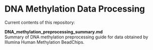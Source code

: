 # DNA Methylation Data Processing

Current contents of this repository:

**DNA_methylation_preprocessing_summary.md**\
Summary of DNA methylation preprocessing guide for data obtained by Illumina Human Methylation BeadChips.
